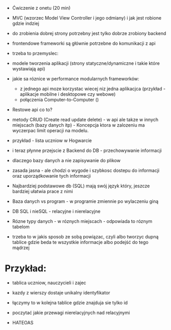 - Ćwiczenie z onetu (20 min)
- MVC (wzorzec Model View Controller i jego odmiany) i jak jest robione gdzie indziej
- do zrobienia dobrej strony potrzebny jest tylko dobrze zrobiony backend 
- frontendowe frameworki są głównie potrzebne do komunikacji z api

- trzeba to przemyslec:
- modele tworzenia aplikacji (strony statyczne/dynamiczne i takie które wystawiają api)
- jakie sa róznice w performance modularnych frameworków:
	- z jednego api moze korzystac wiecej niz jedna aplikacjca (przykład - aplikacje mobilne i desktopowe czy webowe)
	- połączenia Computer-to-Computer ()
- Restowe api co to?
- metody CRUD (Create read update delete) - w api ale takze w innych miejscach (bazy danych itp) - Koncepcja ktora w zalozeniu ma wyczerpac limit operacji na modelu.
- przykład - lista uczniow w Hogwarcie
- i teraz płynne przejscie z Backend do DB - przechowywanie informacji
- dlaczego bazy danych a nie zapisywanie do plikow
- zasada jasna - ale chodzi o wygode i szybkosc dostepu do informacji oraz uporządkowanie tych informacji
- Najbardziej podstawowe db (SQL) mają swój język który, jeszcze bardziej ułatwia prace z nimi
- Baza danych vs program - w programie zmiennie po wylaczeniu giną
- DB SQL i nieSQL - relacyjne i nierelacyjne
- Rózne typy danych - w róznych miejscach - odpowiada to róznym tabelom 
- trzeba to w jakis sposob ze sobą powiązac, czyli albo tworzyc dupną tablice gdzie beda te wszystkie informacje albo podejść do tego mądrzej
# Przykład:
- tablica uczniow, nauczycieli i zajec
- kazdy z wierszy dostaje unikalny identyfikator 
- łączymy to w kolejna tablice gdzie znajduja sie tylko id

- poczytać jakie przewagi nierelacyjnych nad relacyjnymi
- HATEOAS
